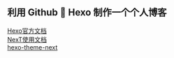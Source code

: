 利用 Github :couple: Hexo 制作一个个人博客
---

[Hexo官方文档](https://hexo.io/zh-cn/docs/index.html)<br/>
[NexT使用文档](http://theme-next.iissnan.com/getting-started.html)<br/>
[hexo-theme-next](https://github.com/iissnan/hexo-theme-next)<br/>